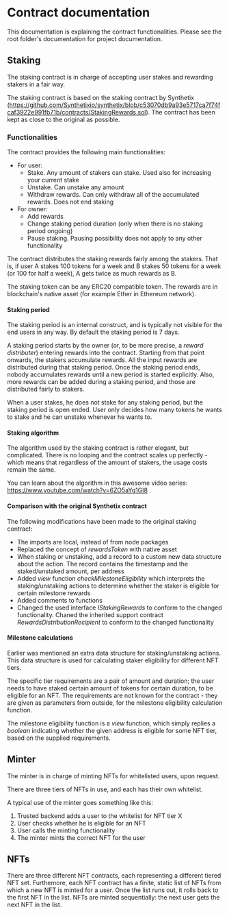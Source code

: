 # Contract documentation

This documentation is explaining the contract functionalities. Please see the root folder's documentation for project documentation.

## Staking

The staking contract is in charge of accepting user stakes and rewarding stakers in a fair way.

The staking contract is based on the staking contract by Synthetix (https://github.com/Synthetixio/synthetix/blob/c53070db9a93e5717ca7f74fcaf3922e991fb71b/contracts/StakingRewards.sol). The contract has been kept as close to the original as possible.

### Functionalities

The contract provides the following main functionalities:
* For user:
  * Stake. Any amount of stakers can stake. Used also for increasing your current stake
  * Unstake. Can unstake any amount
  * Withdraw rewards. Can only withdraw all of the accumulated rewards. Does not end staking
* For owner:
  * Add rewards
  * Change staking period duration (only when there is no staking period ongoing)
  * Pause staking. Pausing possibility does not apply to any other functionality

The contract distributes the staking rewards fairly among the stakers. That is, if user A stakes 100 tokens for a week and B stakes 50 tokens for a week (or 100 for half a week), A gets twice as much rewards as B.

The staking token can be any ERC20 compatible token. The rewards are in blockchain's native asset (for example Ether in Ethereum network).

#### Staking period

The staking period is an internal construct, and is typically not visible for the end users in any way. By default the staking period is 7 days.

A staking period starts by the owner (or, to be more precise, a *reward distributer*) entering rewards into the contract. Starting from that point onwards, the stakers accumulate rewards. All the input rewards are distributed during that staking period. Once the staking period ends, nobody accumulates rewards until a new period is started explicitly. Also, more rewards can be added during a staking period, and those are distributed fairly to stakers.

When a user stakes, he does not stake for any staking period, but the staking period is open ended. User only decides how many tokens he wants to stake and he can unstake whenever he wants to.

#### Staking algorithm

The algorithm used by the staking contract is rather elegant, but complicated. There is no looping and the contract scales up perfectly - which means that regardless of the amount of stakers, the usage costs remain the same.

You can learn about the algorithm in this awesome video series: https://www.youtube.com/watch?v=6ZO5aYg1GI8 .

#### Comparison with the original Synthetix contract

The following modifications have been made to the original staking contract:
* The imports are local, instead of from node packages
* Replaced the concept of *rewardsToken* with native asset
* When staking or unstaking, add a record to a custom new data structure about the action. The record contains the timestamp and the staked/unstaked amount, per address
* Added *view* function *checkMilestoneEligibility* which interprets the staking/unstaking actions to determine whether the staker is eligible for certain milestone rewards
* Added comments to functions
* Changed the used interface *IStakingRewards* to conform to the changed functionality. Chaned the inherited support contract *RewardsDistributionRecipient* to conform to the changed functionality

#### Milestone calculations

Earlier was mentioned an extra data structure for staking/unstaking actions. This data structure is used for calculating staker eligibility for different NFT tiers.

The specific tier requirements are a pair of amount and duration; the user needs to have staked certain amount of tokens for certain duration, to be eligible for an NFT. The requirements are not known for the contract - they are given as parameters from outside, for the milestone eligibility calculation function.

The milestone eligibility function is a *view* function, which simply replies a *boolean* indicating whether the given address is eligible for some NFT tier, based on the supplied requirements.

## Minter

The minter is in charge of minting NFTs for whitelisted users, upon request.

There are three tiers of NFTs in use, and each has their own whitelist.

A typical use of the minter goes something like this:
1. Trusted backend adds a user to the whitelist for NFT tier X
1. User checks whether he is eligible for an NFT
1. User calls the minting functionality
1. The minter mints the correct NFT for the user

## NFTs 

There are three different NFT contracts, each representing a different tiered NFT set. Furthemore, each NFT contract has a finite, static list of NFTs from which a new NFT is minted for a user. Once the list runs out, it rolls back to the first NFT in the list. NFTs are minted sequentially: the next user gets the next NFT in the list.


